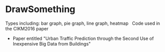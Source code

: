 # DrawSomething  
Types including: bar graph, pie graph, line graph, heatmap   
Code used in the CIKM2016 paper  
- Paper entitled "Urban Traffic Prediction through the Second Use of Inexpensive Big Data from Buildings"   


